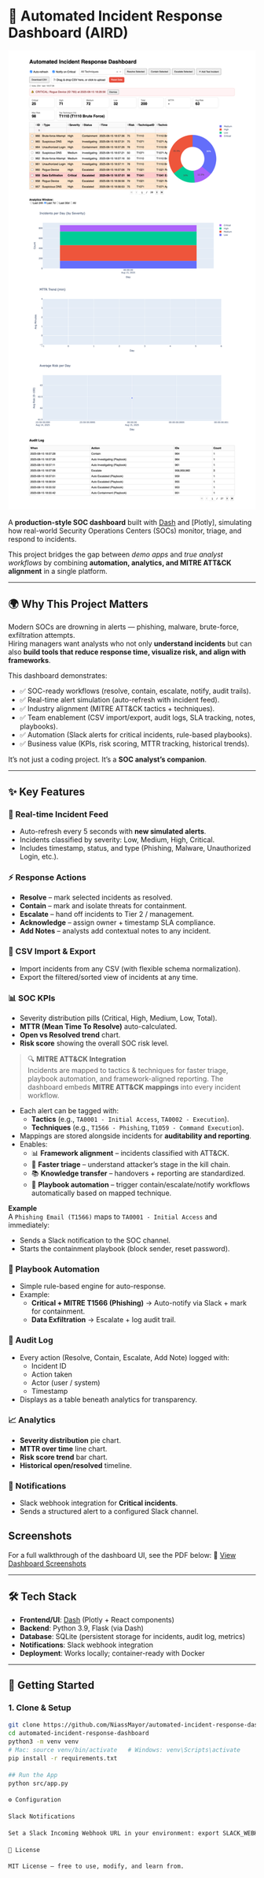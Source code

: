 # 🚨 Automated Incident Response Dashboard (AIRD)

![Full Dashboard Screenshot](screenshot/screencapture_AIRD.png)

A **production-style SOC dashboard** built with [Dash](https://dash.plotly.com/) and [Plotly], simulating how real-world Security Operations Centers (SOCs) monitor, triage, and respond to incidents.  

This project bridges the gap between *demo apps* and *true analyst workflows* by combining **automation, analytics, and MITRE ATT&CK alignment** in a single platform.  

---

## 🌍 Why This Project Matters

Modern SOCs are drowning in alerts — phishing, malware, brute-force, exfiltration attempts.  
Hiring managers want analysts who not only **understand incidents** but can also **build tools that reduce response time, visualize risk, and align with frameworks**.

This dashboard demonstrates:
- ✅ SOC-ready workflows (resolve, contain, escalate, notify, audit trails).
- ✅ Real-time alert simulation (auto-refresh with incident feed).
- ✅ Industry alignment (MITRE ATT&CK tactics + techniques).
- ✅ Team enablement (CSV import/export, audit logs, SLA tracking, notes, playbooks).
- ✅ Automation (Slack alerts for critical incidents, rule-based playbooks).  
- ✅ Business value (KPIs, risk scoring, MTTR tracking, historical trends).

It’s not just a coding project. It’s a **SOC analyst’s companion**.

---

## ✨ Key Features

### 🔔 Real-time Incident Feed
- Auto-refresh every 5 seconds with **new simulated alerts**.  
- Incidents classified by severity: Low, Medium, High, Critical.  
- Includes timestamp, status, and type (Phishing, Malware, Unauthorized Login, etc.).

### ⚡ Response Actions
- **Resolve** – mark selected incidents as resolved.  
- **Contain** – mark and isolate threats for containment.  
- **Escalate** – hand off incidents to Tier 2 / management.  
- **Acknowledge** – assign owner + timestamp SLA compliance.  
- **Add Notes** – analysts add contextual notes to any incident.  

### 📂 CSV Import & Export
- Import incidents from any CSV (with flexible schema normalization).  
- Export the filtered/sorted view of incidents at any time.

### 📊 SOC KPIs
- Severity distribution pills (Critical, High, Medium, Low, Total).  
- **MTTR (Mean Time To Resolve)** auto-calculated.  
- **Open vs Resolved trend** chart.  
- **Risk score** showing the overall SOC risk level.

> 🔍 **MITRE ATT&CK Integration**  
> Incidents are mapped to tactics & techniques for faster triage, playbook automation, and framework-aligned reporting.
The dashboard embeds **MITRE ATT&CK mappings** into every incident workflow.

- Each alert can be tagged with:
  - **Tactics** (e.g., `TA0001 - Initial Access`, `TA0002 - Execution`).  
  - **Techniques** (e.g., `T1566 - Phishing`, `T1059 - Command Execution`).  
- Mappings are stored alongside incidents for **auditability and reporting**.  
- Enables:
  - 📊 **Framework alignment** – incidents classified with ATT&CK.  
  - 🧭 **Faster triage** – understand attacker’s stage in the kill chain.  
  - 📚 **Knowledge transfer** – handovers + reporting are standardized.  
  - 🔗 **Playbook automation** – trigger contain/escalate/notify workflows automatically based on mapped technique.

**Example**  
A `Phishing Email (T1566)` maps to `TA0001 - Initial Access` and immediately:  
- Sends a Slack notification to the SOC channel.  
- Starts the containment playbook (block sender, reset password).  

### 📖 Playbook Automation
- Simple rule-based engine for auto-response.  
- Example:  
  - **Critical + MITRE T1566 (Phishing)** → Auto-notify via Slack + mark for containment.  
  - **Data Exfiltration** → Escalate + log audit trail.

### 📝 Audit Log
- Every action (Resolve, Contain, Escalate, Add Note) logged with:  
  - Incident ID  
  - Action taken  
  - Actor (user / system)  
  - Timestamp  
- Displays as a table beneath analytics for transparency.  

### 📈 Analytics
- **Severity distribution** pie chart.  
- **MTTR over time** line chart.  
- **Risk score trend** bar chart.  
- **Historical open/resolved** timeline.  

### 📡 Notifications
- Slack webhook integration for **Critical incidents**.  
- Sends a structured alert to a configured Slack channel.
    

## Screenshots
For a full walkthrough of the dashboard UI, see the PDF below:
📄 [View Dashboard Screenshots](screenshot/AIRD_Dashboard.pdf)

---

## 🛠️ Tech Stack

- **Frontend/UI**: [Dash](https://dash.plotly.com/) (Plotly + React components)
- **Backend**: Python 3.9, Flask (via Dash)
- **Database**: SQLite (persistent storage for incidents, audit log, metrics)
- **Notifications**: Slack webhook integration
- **Deployment**: Works locally; container-ready with Docker

---

## 🚀 Getting Started

### 1. Clone & Setup
```bash
git clone https://github.com/NiassMayor/automated-incident-response-dashboard.git
cd automated-incident-response-dashboard
python3 -m venv venv
# Mac: source venv/bin/activate   # Windows: venv\Scripts\activate
pip install -r requirements.txt

## Run the App
python src/app.py

⚙️ Configuration

Slack Notifications

Set a Slack Incoming Webhook URL in your environment: export SLACK_WEBHOOK_URL="https://hooks.slack.com/services/XXXX/XXXX/XXXX"

📜 License

MIT License – free to use, modify, and learn from.


